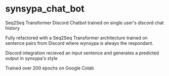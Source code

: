 # synsypa_chat_bot
Seq2Seq Transformer Discord Chatbot trained on single user's discord chat history

Fully refactored with a Seq2Seq Transformer architecture trained on sentence pairs 
from Discord where wynsypa is always the respondant.

Discord integration recieved an input sentence and generates a predicted output
in synsypa's style

Trained over 200 epochs on Google Colab